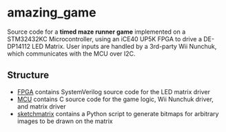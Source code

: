 # amazing_game
Source code for a **timed maze runner game** implemented on a STM32432KC Microcontroller, using an iCE40 UP5K FPGA to drive a DE-DP14112 LED Matrix. User inputs are handled by a 3rd-party Wii Nunchuk, which communicates with the MCU over I2C.

## Structure
* [FPGA](https://github.com/Martin5009/amazing_game/tree/master/FPGA) contains SystemVerilog source code for the LED matrix driver
* [MCU](https://github.com/Martin5009/amazing_game/tree/master/MCU) contains C source code for the game logic, Wii Nunchuk driver, and matrix driver
* [sketchmatrix](https://github.com/Martin5009/amazing_game/tree/master/sketchmatrix) contains a Python script to generate bitmaps for arbitrary images to be drawn on the matrix

